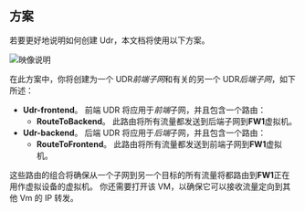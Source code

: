 ## <a name="scenario"></a>方案
若要更好地说明如何创建 Udr，本文档将使用以下方案。

![映像说明](./media/virtual-network-create-udr-scenario-include/figure1.png)

在此方案中，你将创建为一个 UDR*前端子网*和有关的另一个 UDR*后端子网*，如下所述： 

* **Udr-frontend**。 前端 UDR 将应用于*前端*子网，并且包含一个路由：    
  * **RouteToBackend**。 此路由将所有流量都发送到后端子网到**FW1**虚拟机。
* **Udr-backend**。 后端 UDR 将应用于*后端*子网，并且包含一个路由：    
  * **RouteToFrontend**。 此路由将所有流量都发送到前端子网到**FW1**虚拟机。

这些路由的组合将确保从一个子网到另一个目标的所有流量将都路由到**FW1**正在用作虚拟设备的虚拟机。 你还需要打开该 VM，以确保它可以接收流量定向到其他 Vm 的 IP 转发。

